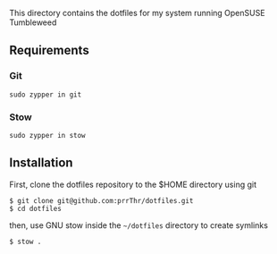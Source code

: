 
This directory contains the dotfiles for my system running OpenSUSE Tumbleweed

## Requirements

### Git
```
sudo zypper in git
```

### Stow
```
sudo zypper in stow
```

## Installation

First, clone the dotfiles repository to the $HOME directory using git
```
$ git clone git@github.com:prrThr/dotfiles.git
$ cd dotfiles
```

then, use GNU stow inside the `~/dotfiles` directory to create symlinks
```
$ stow .
```
